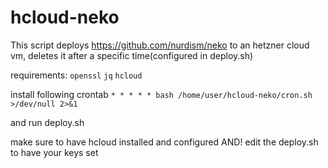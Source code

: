 # hcloud-neko
This script deploys https://github.com/nurdism/neko to an hetzner cloud vm, deletes it after a specific time(configured in deploy.sh)

requirements:
`openssl`
`jq`
`hcloud`

install following crontab
`* * * * * bash /home/user/hcloud-neko/cron.sh >/dev/null 2>&1`

and run deploy.sh

make sure to have hcloud installed and configured
AND! edit the deploy.sh to have your keys set
